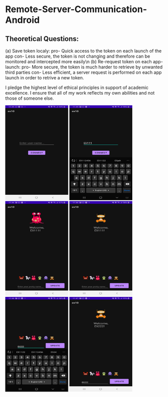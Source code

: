 # Remote-Server-Communication-Android

## Theoretical Questions:
(a) Save token localy: pro- Quick access to the token on each launch of the app
                       con- Less secure, the token is not changing and therefore can be monitored and intercepted more easily\\n
(b) Re-request token on each app-launch: pro- More secure, the token is much harder to retrieve by unwanted third parties
                                         con- Less efficient, a server request is performed on each app launch in order to retrive a new token.


I pledge the highest level of ethical principles in support of academic excellence. I ensure that all of my work reflects my own abilities and not those of someone else.

<img src="./img1.png" width="200" height="300"/>

<img src="./img2.png" width="200" height="300"/>

<img src="./img3.png" width="200" height="300"/>

<img src="./img4.png" width="200" height="300"/>

<img src="./img5.png" width="200" height="300"/>

<img src="./img6.png" width="200" height="300"/>
